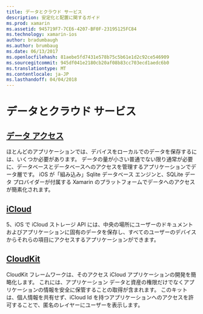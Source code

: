 ```yaml
---
title: データとクラウド サービス
description: 安定化と配置に関するガイド
ms.prod: xamarin
ms.assetid: 945719F7-7CE6-4207-BF0F-23195125FC84
ms.technology: xamarin-ios
author: bradumbaugh
ms.author: brumbaug
ms.date: 06/13/2017
ms.openlocfilehash: 81aebe5fd7431e578b75c5b61e1d2c92ce546909
ms.sourcegitcommit: 945df041e2180cb20af08b83cc703ecd1aedc6b0
ms.translationtype: MT
ms.contentlocale: ja-JP
ms.lasthandoff: 04/04/2018
---
```

# <a name="data-and-cloud-services"></a>データとクラウド サービス


##  <a name="data-accessiosdata-clouddataindexmd"></a>[データ アクセス](~/ios/data-cloud/data/index.md)

ほとんどのアプリケーションでは、デバイスをローカルでのデータを保存するには、いくつか必要があります。 データの量が小さい普通でない限り通常が必要に、データベースとデータベースへのアクセスを管理するアプリケーションでデータ層です。 iOS が「組み込み」Sqlite データベース エンジンと、SQLite データ プロバイダーが付属する Xamarin のプラットフォームでデータへのアクセスが簡素化されます。

##  <a name="icloudiosdata-cloudintroduction-to-icloudmd"></a>[iCloud](~/ios/data-cloud/introduction-to-icloud.md)

5、iOS で iCloud ストレージ API には、中央の場所にユーザーのドキュメントおよびアプリケーションに固有のデータを保存し、すべてのユーザーのデバイスからそれらの項目にアクセスするアプリケーションができます。

##  <a name="cloudkitiosdata-cloudintro-to-cloudkitmd"></a>[CloudKit](~/ios/data-cloud/intro-to-cloudkit.md)

CloudKit フレームワークは、そのアクセス iCloud アプリケーションの開発を簡略化します。 これには、アプリケーション データと資産の権限だけでなくアプリケーションの情報を安全に保管することの取得が含まれます。 このキットは、個人情報を共有せず、iCloud Id を持つアプリケーションへのアクセスを許可することで、匿名のレイヤーにユーザーを表示します。